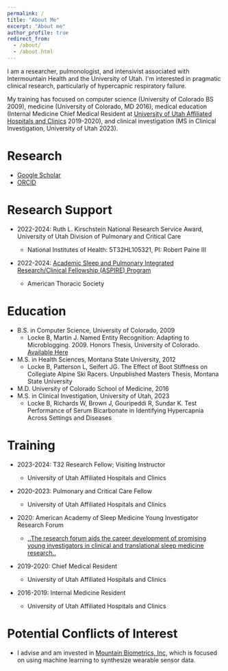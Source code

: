 ```yaml
---
permalink: /
title: "About Me"
excerpt: "About me"
author_profile: true
redirect_from:
  - /about/
  - /about.html
---
```


I am a researcher, pulmonologist, and intensivist associated with Intermountain Health and the University of Utah. I'm interested in pragmatic clinical research, particularly of hypercapnic respiratory failure. 

My training has focused on computer science (University of Colorado BS 2009), medicine (University of Colorado, MD 2016), medical education (Internal Medicine Chief Medical Resident at [University of Utah Affiliated Hospitals and Clinics](https://medicine.utah.edu/internalmedicine/residency/) 2019-2020), and clinical investigation (MS in Clinical Investigation, University of Utah 2023).

Research
======
* [Google Scholar](https://scholar.google.com/citations?user=O1nydc8AAAAJ&hl=en)
* [ORCID](https://orcid.org/0000-0002-3588-5238)

Research Support
======
* 2022-2024:  Ruth L. Kirschstein National Research Service Award, University of Utah Division of Pulmonary and Critical Care
  * National Institutes of Health: 5T32HL105321, PI: Robert Paine III

* 2022-2024: [Academic Sleep and Pulmonary Integrated Research/Clinical Fellowship (ASPIRE) Program](https://www.aspirefellowship.com/2022-2023)
  * American Thoracic Society

Education
======
* B.S. in Computer Science, University of Colorado, 2009
  * Locke B, Martin J. Named Entity Recognition: Adapting to Microblogging. 2009. Honors Thesis, University of Colorado. [Available Here](http://scholar.colorado.edu/csci_ugrad/29/)
* M.S. in Health Sciences, Montana State University, 2012
  * Locke B, Patterson L, Seifert JG. The Effect of Boot Stiffness on Collegiate Alpine Ski Racers. Unpublished Masters Thesis, Montana State University
* M.D. University of Colorado School of Medicine, 2016
* M.S. in Clinical Investigation, University of Utah, 2023
  * Locke B, Richards W, Brown J, Gouripeddi R, Sundar K. Test Performance of Serum Bicarbonate in Identifying Hypercapnia Across Settings and Diseases 

Training
======
* 2023-2024: T32 Research Fellow; Visiting Instructor
  * University of Utah Affiliated Hospitals and Clinics

* 2020-2023: Pulmonary and Critical Care Fellow
  * University of Utah Affiliated Hospitals and Clinics

* 2020: American Academy of Sleep Medicine Young Investigator Research Forum
  * [..The research forum aids the career development of promising young investigators in clinical and translational sleep medicine research..](https://aasm.org/professional-development/young-investigators-research-forum/)

* 2019-2020: Chief Medical Resident
  * University of Utah Affiliated Hospitals and Clinics

* 2016-2019: Internal Medicine Resident
  * University of Utah Affiliated Hospitals and Clinics

Potential Conflicts of Interest
======
* I advise and am invested in [Mountain Biometrics, Inc](https://www.mountainbiometrics.com/), which is focused on using machine learning to synthesize wearable sensor data. 